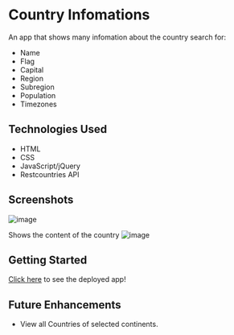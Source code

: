 # Country Infomations 

An app that shows many infomation about the country search for:
- Name
- Flag
- Capital
- Region 
- Subregion
- Population
- Timezones

## Technologies Used
- HTML
- CSS
- JavaScript/jQuery
- Restcountries API

## Screenshots

![image](https://i.ibb.co/5KJBYQZ/Screen-Shot-2022-08-18-at-9-33-58-AM.png)

Shows the content of the country
![image](https://i.ibb.co/XtKtZFg/Screen-Shot-2022-08-18-at-9-34-32-AM.png)


## Getting Started

[Click here](https://mahendracountries.netlify.app/) to see the deployed app!

## Future Enhancements
- View all Countries of selected continents.
